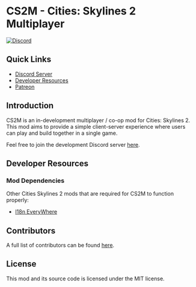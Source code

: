 # CS2M - Cities: Skylines 2 Multiplayer

[![Discord](https://img.shields.io/discord/508902220943851522.svg)](https://discord.gg/RjACPhd)

## Quick Links

- [Discord Server](https://discord.gg/RjACPhd)
- [Developer Resources](https://cs2.paradoxwikis.com/Modding)
- [Patreon](https://www.patreon.com/CSM_MultiplayerMod)

## Introduction

CS2M is an in-development multiplayer / co-op mod for Cities: Skylines 2. This mod aims to provide a simple client-server experience where users can play and build together in a single game.

Feel free to join the development Discord server [here](https://discord.gg/RjACPhd).

## Developer Resources

### Mod Dependencies

Other Cities Skylines 2 mods that are required for CS2M to function properly:

- [I18n EveryWhere](https://mods.paradoxplaza.com/mods/75426/Windows)

## Contributors
A full list of contributors can be found [here](https://github.com/CitiesSkylinesMultiplayer/CS2M/graphs/contributors).

## License

This mod and its source code is licensed under the MIT license.